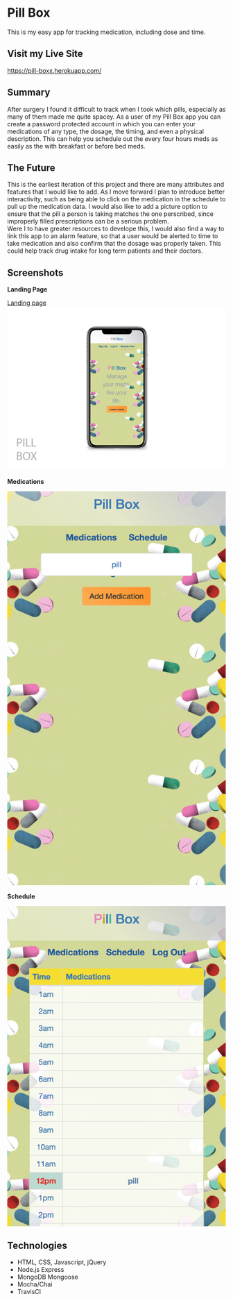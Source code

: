 # Pill Box

This is my easy app for tracking medication, including dose and time.

## Visit my Live Site

https://pill-boxx.herokuapp.com/

## Summary

After surgery I found it difficult to track when I took which pills, especially as many of them made me quite spacey.  As a user of my Pill Box app you can create a password protected account in which you can enter your medications of any type, the dosage, the timing, and even a physical description.  This can help you schedule out the every four hours meds as easily as the with breakfast or before bed meds.  

## The Future

This is the earliest iteration of this project and there are many attributes and features that I would like to add.  As I move forward I plan to introduce better interactivity, such as being able to click on the medication in the schedule to pull up the medication data.  I would also like to add a picture option to ensure that the pill a person is taking matches the one perscribed, since improperly filled prescriptions can be a serious problem.  
Were I to have greater resources to develope this, I would also find a way to link this app to an alarm feature, so that a user would be alerted to time to take medication and also confirm that the dosage was properly taken.  This could help track drug intake for long term patients and their doctors.  

## Screenshots

**Landing Page**

[Landing page](public/assets/screenshots/Pill_Box_Home.PNG)
![iPhone Mockup](/public/assets/screenshots/iPhoneX_Mockup.PNG)


**Medications**

![Medication List](/public/assets/screenshots/medications_R1.PNG)


**Schedule**

![Schedule](/public/assets/screenshots/schedule_R1.PNG)


## Technologies

* HTML, CSS, Javascript, jQuery
* Node.js Express
* MongoDB Mongoose
* Mocha/Chai
* TravisCI












